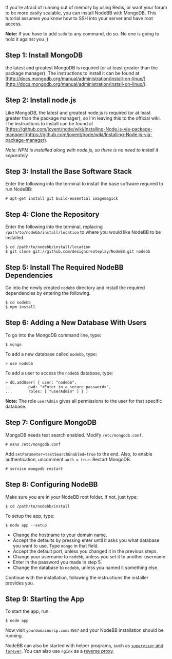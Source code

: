 If you're afraid of running out of memory by using Redis, or want your forum to be more easily scalable, you can install NodeBB with MongoDB. This tutorial assumes you know how to SSH into your server and have root access.

**Note:** If you have to add `sudo` to any command, do so. No one is going to hold it against you ;)

## Step 1: Install MongoDB

the latest and greatest MongoDB is required (or at least greater than the package manager). The instructions to install it can be found at [http://docs.mongodb.org/manual/administration/install-on-linux/](http://docs.mongodb.org/manual/administration/install-on-linux/).

## Step 2: Install node.js

Like MongoDB, the latest and greatest node.js is required (or at least greater than the package manager), so I'm leaving this to the official wiki. The instructions to install can be found at [https://github.com/joyent/node/wiki/Installing-Node.js-via-package-manager](https://github.com/joyent/node/wiki/Installing-Node.js-via-package-manager).

*Note: NPM is installed along with node.js, so there is no need to install it separately*

## Step 3: Install the Base Software Stack

Enter the following into the terminal to install the base software required to run NodeBB:

    # apt-get install git build-essential imagemagick

## Step 4: Clone the Repository

Enter the following into the terminal, replacing `/path/to/nodebb/install/location` to where you would like NodeBB to be installed.

    $ cd /path/to/nodebb/install/location
    $ git clone git://github.com/designcreateplay/NodeBB.git nodebb

## Step 5: Install The Required NodeBB Dependencies

Go into the newly created `nodebb` directory and install the required dependencies by entering the following.

    $ cd nodebb
    $ npm install

## Step 6: Adding a New Database With Users

To go into the MongoDB command line, type:

    $ mongo

To add a new database called `nodebb`, type:

    > use nodebb

To add a user to access the `nodebb` database, type:

    > db.addUser( { user: "nodebb",
    ...       pwd: "<Enter in a secure password>",
    ...       roles: [ "userAdmin" ] } )

**Note:** The role `userAdmin` gives all permissions to the user for that specific database.

## Step 7: Configure MongoDB

MongoDB needs text search enabled. Modify `/etc/mongodb.conf`.

    # nano /etc/mongodb.conf

Add `setParameter=textSearchEnabled=true` to the end. Also, to enable authentication, uncomment `auth = true`. Restart MongoDB.

    # service mongodb restart

## Step 8: Configuring NodeBB

Make sure you are in your NodeBB root folder. If not, just type:

    $ cd /path/to/nodebb/install

To setup the app, type:

    $ node app --setup

* Change the hostname to your domain name.  
* Accept the defaults by pressing enter until it asks you what database you want to use. Type `mongo` in that field.
* Accept the default port, unless you changed it in the previous steps.
* Change your username to `nodebb`, unless you set it to another username.
* Enter in the password you made in step 5.
* Change the database to `nodebb`, unless you named it something else.

Continue with the installation, following the instructions the installer provides you.

## Step 9: Starting the App

To start the app, run:

    $ node app

Now visit `yourdomainorip.com:4567` and your NodeBB installation should be running.

NodeBB can also be started with helper programs, such as [`supervisor` and `forever`](https://github.com/designcreateplay/NodeBB/wiki/How-to-run-NodeBB). You can also use `nginx` as a [reverse proxy](https://github.com/designcreateplay/NodeBB/wiki/Configuring-nginx-as-a-proxy-to-NodeBB).